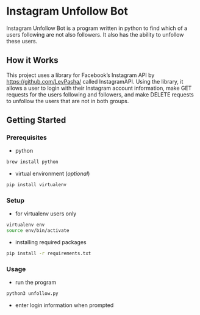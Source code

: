# Instagram Unfollow Bot
Instagram Unfollow Bot is a program written in python to find which of a users following are not also followers. It also has the ability to unfollow these users.
 
## How it Works
This project uses a library for Facebook’s Instagram API by https://github.com/LevPasha/ called InstagramAPI. Using the library, it allows a user to login with their Instagram account information, make GET requests for the users following and followers, and make DELETE requests to unfollow the users that are not in both groups.

## Getting Started
### Prerequisites
* python
```bash
brew install python
```
* virtual environment (*optional*)
```bash
pip install virtualenv
```

### Setup
* for virtualenv users only
```bash
virtualenv env
source env/bin/activate 
```
* installing required packages
```bash
pip install -r requirements.txt
```

### Usage
* run the program
```bash
python3 unfollow.py
```
* enter login information when prompted

